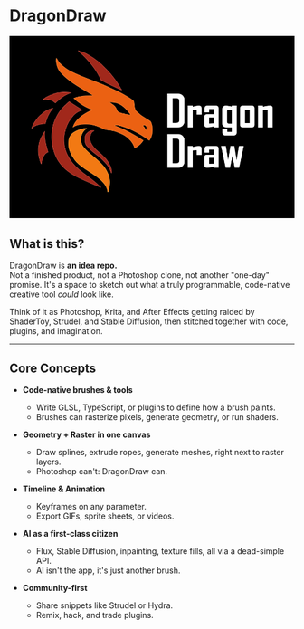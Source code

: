 

# DragonDraw
![logo](images/logo.001.png)

## What is this?

DragonDraw is **an idea repo.**  
Not a finished product, not a Photoshop clone, not another "one-day" promise. It's a space to sketch out what a truly programmable, code-native creative tool *could* look like.  

Think of it as Photoshop, Krita, and After Effects getting raided by ShaderToy, Strudel, and Stable Diffusion, then stitched together with code, plugins, and imagination.  

---

## Core Concepts

- **Code-native brushes & tools**  
  - Write GLSL, TypeScript, or plugins to define how a brush paints.  
  - Brushes can rasterize pixels, generate geometry, or run shaders.  

- **Geometry + Raster in one canvas**  
  - Draw splines, extrude ropes, generate meshes, right next to raster layers.  
  - Photoshop can't: DragonDraw can.  

- **Timeline & Animation**  
  - Keyframes on any parameter.  
  - Export GIFs, sprite sheets, or videos.  

- **AI as a first-class citizen**  
  - Flux, Stable Diffusion, inpainting, texture fills, all via a dead-simple API.  
  - AI isn't the app, it's just another brush.  

- **Community-first**  
  - Share snippets like Strudel or Hydra.  
  - Remix, hack, and trade plugins.  